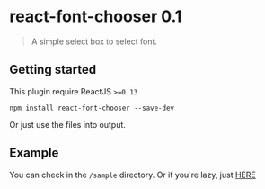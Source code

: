 # react-font-chooser 0.1

> A simple select box to select font.

## Getting started
This plugin require ReactJS `>=0.13`

```shell
npm install react-font-chooser --save-dev
```

Or just use the files into output.

## Example

You can check in the `/sample` directory. Or if you're lazy, just [HERE](http://anykeyh.github.io/react-font-chooser/)

